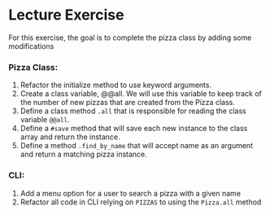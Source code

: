 # Lecture Exercise

For this exercise, the goal is to complete the pizza class by adding some modifications

### Pizza Class: 
1. Refactor the initialize method to use keyword arguments. 
2. Create a class variable, @@all. We will use this variable to keep track of the number of new pizzas that are created from the Pizza class. 
3. Define a class method `.all` that is responsible for reading the class variable `@@all`.
4. Define a `#save` method that will save each new instance to the class array and return the instance.     
5. Define a method `.find_by_name` that will accept name as an argument and return a matching pizza instance.

### CLI:

1. Add a menu option for a user to search a pizza with a given name
2. Refactor all code in CLI relying on `PIZZAS` to using the `Pizza.all` method
